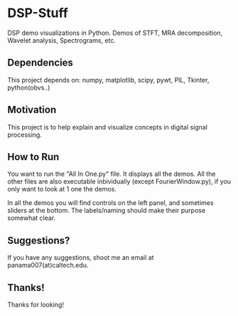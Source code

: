 # DSP-Stuff

DSP demo visualizations in Python. Demos of STFT, MRA decomposition, Wavelet analysis, Spectrograms, etc.
## Dependencies

This project depends on:
numpy, matplotlib, scipy, pywt, PIL, Tkinter, python(obvs..)

## Motivation

This project is to help explain and visualize concepts in digital signal processing.
## How to Run

You want to run the "All In One.py" file. It displays all the demos. 
All the other files are also executable inbividually (except FourierWindow.py), if you only want to look at 1 one the demos.

In all the demos you will find controls on the left panel, and sometimes sliders at the bottom. The labels/naming should
make their purpose somewhat clear.

## Suggestions?

If you have any suggestions, shoot me an email at panama007(at)caltech.edu.
## Thanks!

Thanks for looking!
